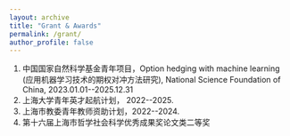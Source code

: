 ```yaml
---
layout: archive
title: "Grant & Awards"
permalink: /grant/
author_profile: false
---
```


1. 中国国家自然科学基金青年项目，Option hedging with machine learning (应用机器学习技术的期权对冲方法研究), National Science Foundation of China, 2023.01.01--2025.12.31
2. 上海大学青年英才起航计划， 2022--2025.
3. 上海市教委青年教师资助计划，2022--2024.
4. 第十六届上海市哲学社会科学优秀成果奖论文类二等奖